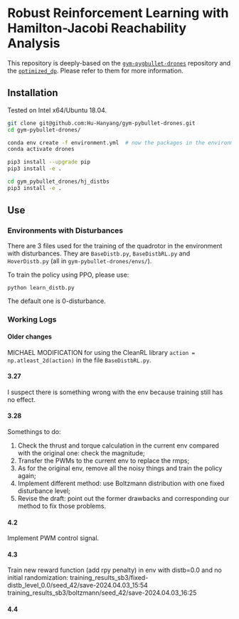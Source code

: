 # Robust Reinforcement Learning with Hamilton-Jacobi Reachability Analysis

This repository is deeply-based on the [`gym-pygbullet-drones`](https://github.com/utiasDSL/gym-pybullet-drones) repository and the [`optimized_dp`](https://github.com/SFU-MARS/optimized_dp). Please refer to them for more information.

## Installation
Tested on Intel x64/Ubuntu 18.04.



```sh
git clone git@github.com:Hu-Hanyang/gym-pybullet-drones.git
cd gym-pybullet-drones/

conda env create -f environment.yml  # now the packages in the environment.yml have conflicts, please install odp env first and then install other required packegs in the drone env.
conda activate drones

pip3 install --upgrade pip
pip3 install -e .  

cd gym_pybullet_drones/hj_distbs
pip3 install -e .
```

## Use

### Environments with Disturbances
There are 3 files used for the training of the quadrotor in the environment with disturbances. They are `BaseDistb.py`, `BaseDistbRL.py` and `HoverDistb.py` (all in `gym-pybullet-drones/envs/`). 

To train the policy using PPO, please use:
```
python learn_distb.py
```

The default one is 0-disturbance.


### Working Logs
#### Older changes
MICHAEL MODIFICATION for using the CleanRL library
`action = np.atleast_2d(action)`
in the file `BaseDistbRL.py`.

#### 3.27 
I suspect there is something wrong with the env because training still has no effect.

#### 3.28
Somethings to do:
1. Check the thrust and torque calculation in the current env compared with the original one: check the magnitude;
2. Transfer the PWMs to the current env to replace the rmps;
3. As for the original env, remove all the noisy things and train the policy again;
4. Implement different method: use Boltzmann distribution with one fixed disturbance level;
5. Revise the draft: point out the former drawbacks and corresponding our method to fix those problems.

#### 4.2
Implement PWM control signal.

#### 4.3
Train new reward function (add rpy penalty) in env with distb=0.0 and no initial randomization: training_results_sb3/fixed-distb_level_0.0/seed_42/save-2024.04.03_15:54
training_results_sb3/boltzmann/seed_42/save-2024.04.03_16:25

#### 4.4 